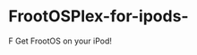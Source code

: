 # FrootOSPlex-for-ipods-
F
Get FrootOS on your iPod!
<!--stackedit_data:
eyJoaXN0b3J5IjpbMjEzNjg4NTk5OF19
-->